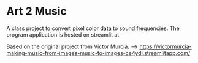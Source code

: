 # Art 2 Music
A class project to convert pixel color data to sound frequencies. The program application is hosted on streamlit at 


Based on the original project from Victor Murcia.
--> https://victormurcia-making-music-from-images-music-to-images-ce4ydi.streamlitapp.com/
